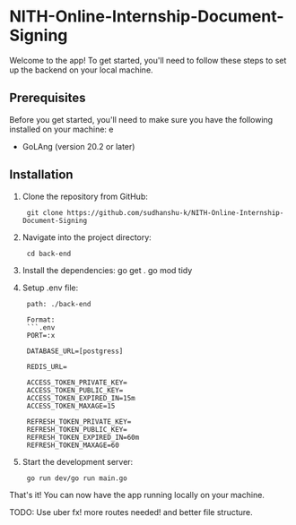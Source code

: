 # NITH-Online-Internship-Document-Signing

Welcome to the app! To get started, you'll need to follow these steps to set up the backend on your local machine.

## Prerequisites

Before you get started, you'll need to make sure you have the following installed on your machine:
e
- GoLAng (version 20.2 or later)

## Installation

1. Clone the repository from GitHub:

        git clone https://github.com/sudhanshu-k/NITH-Online-Internship-Document-Signing

2. Navigate into the project directory:

        cd back-end

3. Install the dependencies:
        go get .
        go mod tidy
        
5. Setup .env file:
        
        path: ./back-end
        
        Format:
        ```.env
        PORT=:x

        DATABASE_URL=[postgress]

        REDIS_URL=

        ACCESS_TOKEN_PRIVATE_KEY=
        ACCESS_TOKEN_PUBLIC_KEY=
        ACCESS_TOKEN_EXPIRED_IN=15m
        ACCESS_TOKEN_MAXAGE=15

        REFRESH_TOKEN_PRIVATE_KEY=
        REFRESH_TOKEN_PUBLIC_KEY=
        REFRESH_TOKEN_EXPIRED_IN=60m
        REFRESH_TOKEN_MAXAGE=60
        

4. Start the development server:

        go run dev/go run main.go 

That's it! You can now have the app running locally on your machine.

TODO: Use uber fx!
more routes needed! and better file structure.
